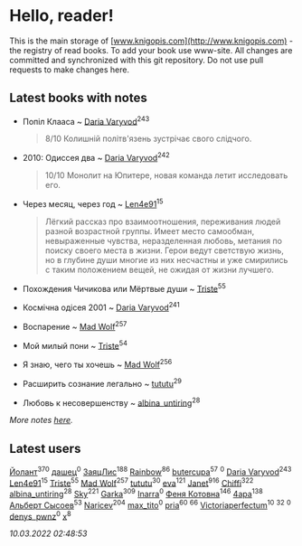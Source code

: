 # Hello, reader!
This is the main storage of [www.knigopis.com](http://www.knigopis.com) - the registry of read books.
To add your book use www-site. All changes are committed and synchronized with this git repository.
Do not use pull requests to make changes here.


## Latest books with notes
* Попіл Клааса ~ [Daria Varyvod](users/829/829893410524253-facebook)<sup>243</sup>
    > 8/10 Колишній політв'язень зустрічає свого слідчого.

* 2010: Одиссея два ~ [Daria Varyvod](users/829/829893410524253-facebook)<sup>242</sup>
    > 10/10 Монолит на Юпитере, новая команда летит исследовать его.

* Через месяц, через год ~ [Len4e91](users/254/254448176-yandex)<sup>15</sup>
    > Лёгкий рассказ про взаимоотношения, переживания людей разной возрастной группы. Имеет место самообман, невыраженные чувства, неразделенная любовь, метания по поиску своего места в жизни. Герои ведут светствую жизнь, но в глубине души многие из них несчастны и уже смирились с таким положением вещей, не ожидая от жизни лучшего.

* Похождения Чичикова или Мёртвые души ~ [Triste](users/517/5175580462988229760-mailru)<sup>55</sup>

* Космічна одісея 2001 ~ [Daria Varyvod](users/829/829893410524253-facebook)<sup>241</sup>

* Воспарение ~ [Mad Wolf](users/947/94738840-vkontakte)<sup>257</sup>

* Мой милый пони ~ [Triste](users/517/5175580462988229760-mailru)<sup>54</sup>

* Я знаю, чего ты хочешь ~ [Mad Wolf](users/947/94738840-vkontakte)<sup>256</sup>

* Расширить сознание легально ~ [tututu](users/135/135685382-vkontakte)<sup>29</sup>

* Любовь к несовершенству ~ [albina_untiring](users/257/2579695-vkontakte)<sup>28</sup>


_More notes [here](latest_books_with_notes.md)._


## Latest users
[Йолант](users/104/104690883692185089260-google)<sup>370</sup> 
[дашец](users/111/111162603959936416596-google)<sup>0</sup> 
[ЗаяцЛис](users/112/112388384595246311466-google)<sup>188</sup> 
[Rainbow](users/109/109787328219839805802-google)<sup>86</sup> 
[butercupa](users/193/193697993-vkontakte)<sup>57</sup> 
[](users/105/105552767299996122433-google)<sup>0</sup> 
[Daria Varyvod](users/829/829893410524253-facebook)<sup>243</sup> 
[Len4e91](users/254/254448176-yandex)<sup>15</sup> 
[Triste](users/517/5175580462988229760-mailru)<sup>55</sup> 
[Mad Wolf](users/947/94738840-vkontakte)<sup>257</sup> 
[tututu](users/135/135685382-vkontakte)<sup>30</sup> 
[eva](users/111/111656270551033014778-google)<sup>121</sup> 
[Janet](users/108/108113656204404967440-google)<sup>916</sup> 
[Chiffi](users/105/105831994080785626680-google)<sup>322</sup> 
[albina_untiring](users/257/2579695-vkontakte)<sup>28</sup> 
[Sky](users/118/118049897850017649660-googleplus)<sup>221</sup> 
[Garka](users/115/115753719718250012620-google)<sup>309</sup> 
[Inarra](users/101/101055787251601973291-google)<sup>0</sup> 
[Феня Котовна](users/109/109746193906459706720-google)<sup>146</sup> 
[4apa](users/117/117392596378069249667-google)<sup>138</sup> 
[Альберт Сысоев](users/474/47446642-vkontakte)<sup>53</sup> 
[Naricev](users/107/107090515204537133928-google)<sup>204</sup> 
[max_tito](users/109/10967144-vkontakte)<sup>0</sup> 
[pria](users/128/128917939-vkontakte)<sup>60</sup> 
[](users/153/1537586159620888-facebook)<sup>66</sup> 
[Victoriaperfectum](users/117/117396356938980769291-google)<sup>10</sup> 
[](users/118/118248226132797004598-google)<sup>32</sup> 
[](users/108/108602903446726240227-google)<sup>0</sup> 
[denys_pwnz](users/421/421114755-vkontakte)<sup>0</sup> 
[x](users/104/104714960785244441663-google)<sup>8</sup> 


_10.03.2022 02:48:53_
